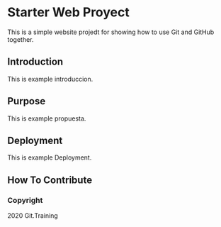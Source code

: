 # Starter Web Proyect

This is a simple website projedt for 
showing how to use Git and GitHub together.

## Introduction

This is example introduccion.

## Purpose

This is example propuesta.

## Deployment

This is example Deployment.

## How To Contribute 

### Copyright

2020 Git.Training
